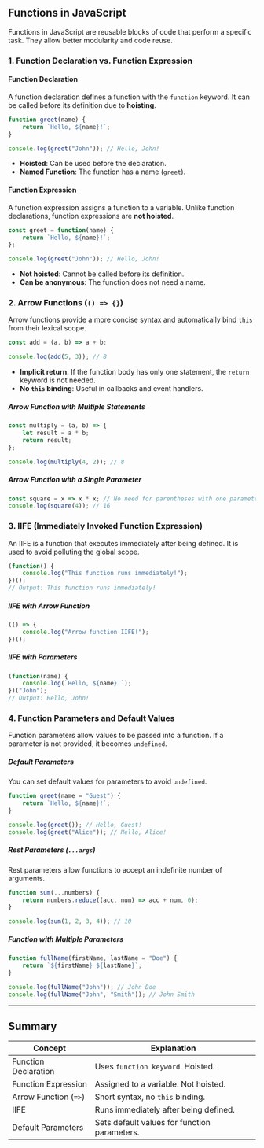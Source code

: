 ## **Functions in JavaScript**
Functions in JavaScript are reusable blocks of code that perform a specific task. They allow better modularity and code reuse.

### **1. Function Declaration vs. Function Expression**
#### **Function Declaration**
A function declaration defines a function with the `function` keyword. It can be called before its definition due to **hoisting**.

```js
function greet(name) {
    return `Hello, ${name}!`;
}

console.log(greet("John")); // Hello, John!
```
- **Hoisted**: Can be used before the declaration.
- **Named Function**: The function has a name (`greet`).

#### **Function Expression**
A function expression assigns a function to a variable. Unlike function declarations, function expressions are **not hoisted**.

```js
const greet = function(name) {
    return `Hello, ${name}!`;
};

console.log(greet("John")); // Hello, John!
```
- **Not hoisted**: Cannot be called before its definition.
- **Can be anonymous**: The function does not need a name.

### **2. Arrow Functions (`() => {}`)**
Arrow functions provide a more concise syntax and automatically bind `this` from their lexical scope.

```js
const add = (a, b) => a + b;

console.log(add(5, 3)); // 8
```
- **Implicit return**: If the function body has only one statement, the `return` keyword is not needed.
- **No `this` binding**: Useful in callbacks and event handlers.

##### **Arrow Function with Multiple Statements**
```js
const multiply = (a, b) => {
    let result = a * b;
    return result;
};

console.log(multiply(4, 2)); // 8
```

##### **Arrow Function with a Single Parameter**
```js
const square = x => x * x; // No need for parentheses with one parameter
console.log(square(4)); // 16
```

### **3. IIFE (Immediately Invoked Function Expression)**
An IIFE is a function that executes immediately after being defined. It is used to avoid polluting the global scope.

```js
(function() {
    console.log("This function runs immediately!");
})(); 
// Output: This function runs immediately!
```

##### **IIFE with Arrow Function**
```js
(() => {
    console.log("Arrow function IIFE!");
})();
```

##### **IIFE with Parameters**
```js
(function(name) {
    console.log(`Hello, ${name}!`);
})("John"); 
// Output: Hello, John!
```

### **4. Function Parameters and Default Values**
Function parameters allow values to be passed into a function. If a parameter is not provided, it becomes `undefined`.

##### **Default Parameters**
You can set default values for parameters to avoid `undefined`.

```js
function greet(name = "Guest") {
    return `Hello, ${name}!`;
}

console.log(greet()); // Hello, Guest!
console.log(greet("Alice")); // Hello, Alice!
```

##### **Rest Parameters (`...args`)**
Rest parameters allow functions to accept an indefinite number of arguments.

```js
function sum(...numbers) {
    return numbers.reduce((acc, num) => acc + num, 0);
}

console.log(sum(1, 2, 3, 4)); // 10
```

##### **Function with Multiple Parameters**
```js
function fullName(firstName, lastName = "Doe") {
    return `${firstName} ${lastName}`;
}

console.log(fullName("John")); // John Doe
console.log(fullName("John", "Smith")); // John Smith
```

---

## **Summary**
| Concept                        | Explanation |
|---------------------------------|-------------|
| Function Declaration            | Uses `function keyword`. Hoisted. |
| Function Expression             | Assigned to a variable. Not hoisted. |
| Arrow Function (`=>`)           | Short syntax, no `this` binding. |
| IIFE                            | Runs immediately after being defined. |
| Default Parameters              | Sets default values for function parameters. |


